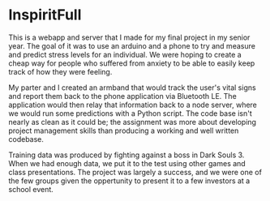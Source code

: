 # InspiritFull

This is a webapp and server that I made for my final project in my senior year.  The goal of it was to use an arduino and a phone to try and measure and predict stress levels for an individual.  We were hoping to create a cheap way for people who suffered from anxiety to be able to easily keep track of how they were feeling.

My parter and I created an armband that would track the user's vital signs and report them back to the phone application via Bluetooth LE.  The application would then relay that information back to a node server, where we would run some predictions with a Python script.  The code base isn't nearly as clean as it could be; the assignment was more about developing project management skills than producing a working and well written codebase.

Training data was produced by fighting against a boss in Dark Souls 3.  When we had enough data, we put it to the test using other games and class presentations.  The project was largely a success, and we were one of the few groups given the oppertunity to present it to a few investors at a school event.
